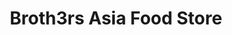 ---
title: "Broth3rs Asia Food Store"
url: /wiener-neustadt/broth3rs-asia-food-store/
shop: Supermarkt
---